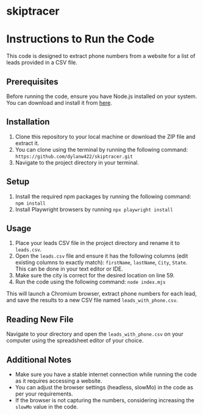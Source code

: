# skiptracer

# Instructions to Run the Code

This code is designed to extract phone numbers from a website for a list of leads provided in a CSV file.

## Prerequisites

Before running the code, ensure you have Node.js installed on your system. You can download and install it from [here](https://nodejs.org/).

## Installation

1. Clone this repository to your local machine or download the ZIP file and extract it.
2. You can clone using the terminal by running the following command: `https://github.com/dylanw422/skiptracer.git`
3. Navigate to the project directory in your terminal.

## Setup

1. Install the required npm packages by running the following command: `npm install`
2. Install Playwright browsers by running `npx playwright install`

## Usage

1. Place your leads CSV file in the project directory and rename it to `leads.csv`.
2. Open the `leads.csv` file and ensure it has the following columns (edit existing columns to exactly match): `firstName`, `lastName`, `City`, `State`. This can be done in your text editor or IDE.
3. Make sure the city is correct for the desired location on line 59.
4. Run the code using the following command: `node index.mjs`

This will launch a Chromium browser, extract phone numbers for each lead, and save the results to a new CSV file named `leads_with_phone.csv`.

## Reading New File

Navigate to your directory and open the `leads_with_phone.csv` on your computer using the spreadsheet editor of your choice.

## Additional Notes

- Make sure you have a stable internet connection while running the code as it requires accessing a website.
- You can adjust the browser settings (headless, slowMo) in the code as per your requirements.
- If the browser is not capturing the numbers, considering increasing the `slowMo` value in the code.



